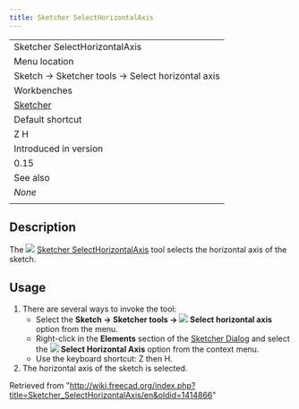 ```yaml
---
title: Sketcher SelectHorizontalAxis
---
```


|                                                      |
| ---------------------------------------------------- |
| Sketcher SelectHorizontalAxis                        |
| Menu location                                        |
| Sketch → Sketcher tools → Select horizontal axis     |
| Workbenches                                          |
| [Sketcher](/Sketcher_Workbench "Sketcher Workbench") |
| Default shortcut                                     |
| Z H                                                  |
| Introduced in version                                |
| 0.15                                                 |
| See also                                             |
| _None_                                               |
|                                                      |

## Description

The ![](/images/Sketcher_SelectHorizontalAxis.svg) [Sketcher SelectHorizontalAxis](/Sketcher_SelectHorizontalAxis "Sketcher SelectHorizontalAxis") tool selects the horizontal axis of the sketch.

## Usage

1. There are several ways to invoke the tool:
   - Select the **Sketch → Sketcher tools → ![](/images/Sketcher_SelectHorizontalAxis.svg) Select horizontal axis** option from the menu.
   - Right-click in the **Elements** section of the [Sketcher Dialog](/Sketcher_Dialog "Sketcher Dialog") and select the **![](/images/Sketcher_SelectHorizontalAxis.svg) Select Horizontal Axis** option from the context menu.
   - Use the keyboard shortcut: Z then H.
2. The horizontal axis of the sketch is selected.

Retrieved from "<http://wiki.freecad.org/index.php?title=Sketcher_SelectHorizontalAxis/en&oldid=1414866>"
